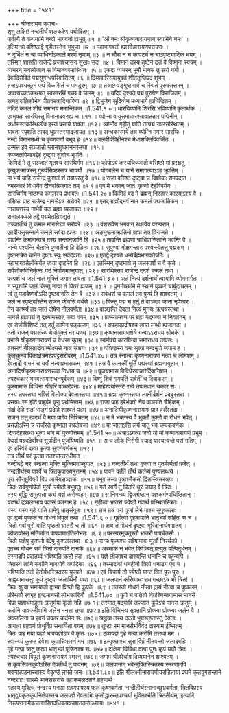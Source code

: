 +++
title = "५४१"

+++
श्रीनारायण उवाच-  
शृणु लक्ष्मि! नन्दतीर्थं शङ्करेण यथोदितम् ।  
पार्वत्यै ते कथयामि नन्दो भागवतो ह्यभूत् ॥१ ॥
'ओं नमः श्रीकृष्णनारायणाय स्वामिने नमः' ।  
इतिमन्त्रो वशिष्ठाद्वै गृहीतस्तेन भूभुजा ॥२ ॥
महाभागवतो ह्यासीन्नारायणपरायणः ।  
न दुर्भिक्षं न चा व्याधिर्नाऽकाले मरणं नृणाम् ॥३ ॥
न चौरा न च कापट्यं न चाऽवृष्ट्यादिकं भयम् ।  
तस्मिन् शासति राजेन्द्रे प्रजाश्चासन् सुखाः सदा ॥४ ॥
विमानं तस्य तुष्टेन दत्तं वै विष्णुना स्वयम् ।  
व्यचरन् सर्वलोकान् स विमानवरमास्थितः ॥५ ॥
एकदा व्यचरन् भूमौ मानसं तु सरो ययौ ।  
देवादिसेवितं पद्मसुगन्धपरिवासितम् ॥६ ॥
दिव्यवारिसमायुक्तं शीततृप्तिप्रदं शुभम् ।  
तत्राऽपश्यच्छुभं पद्मं विकसितं च पाण्डुरम् ॥७ ॥
तत्राऽप्यङ्गुष्ठमात्रं च स्थितं पुरुषसत्तमम् ।  
अपश्यच्चाऽकथयत् स्वसारथिं गच्छ वै जलम् ॥८ ॥
यदिदं दृश्यते पद्मं पुरुषेण विराजितम् ।  
रत्नहारालिशोभेन पीतवस्त्रादिधारिणा ॥९ ॥
द्विभुजेन सुदिव्येन मध्यभागे ह्यधिष्ठितम् ।  
तदिदं कमलं शीघ्रं समानय ममान्तिकम् ॥1.541.१ ०॥
धारयिष्यामि शिरसि भविष्यामि कृतार्थकः ।  
एवमुक्तः सारथिस्तु विमानादवरुह्य च ॥११ ॥
व्योम्ना वायुसमाधारश्चावाततार पद्मिनीम् ।  
अधोमस्तकस्थित्यैव हस्तं प्रसार्य यावता ॥१२॥
व्योम्नैव गृहीतुं याति तत्पद्मं नालसंस्थितम् ।  
यावता स्पृशति तावद् धूम्रस्तस्मादजायत ॥१३॥
अन्धकारमये तत्र व्योम्नि ममार सारथिः ।  
नन्दो विमानमध्ये च कृष्णवर्णो बभूव ह ॥१४॥
बलवीर्यविहीनश्च मेधाशक्तिविवर्जितः ।  
उन्मत्त इव सञ्जातो म्लानशुष्काननस्तथा ॥१५।  
कज्जलपिण्डवद्देहं दृष्ट्वा शुशोच भूपतिः ।  
किमिदं मे तु सञ्जातं मृतश्च सारथिर्मम ॥१६॥
कोपोऽयं कस्यचिज्जातो वसिष्ठो मां प्ररक्षतु ।  
इत्युक्तमात्रस्तु गुरुर्वसिष्ठस्तत्र चाययौ ॥१७॥
योगबलेन च याने समागत्याऽऽह भूपतिम् ।  
मा भयं याहि राजेन्द्र कुशलं शं तवाऽस्तु वै ॥१८॥
राजा वसिष्ठं दृष्ट्वा च विशोकः समपद्यत ।  
नमस्कारं विधायैव दीनवन्निजगाद तम् ॥१ ९॥
एष मे भगवन् जातः कृष्णो देहविपर्ययः ।  
सारथिर्मम नष्टश्च कमलस्य प्रभावतः ॥1.541.२०॥
किमिदं वद मे ब्रह्मन् निस्तारं कारयाऽस्य वै ।  
वसिष्ठः प्राह राजेन्द्र मानसेऽत्र सरोवरे ॥२१ ॥
एतद् ब्रह्मोद्भवं नाम कमलं पद्मजातिकम् ।  
नारायणस्य नाभेर्वै यदा ब्रह्मा व्यजायत ॥२२।  
सनालकमले तद्वै पद्ममेतन्निगद्यते ।  
तज्जातीयं तु कमलं मानसेऽत्र सरोवरे ॥२३ ॥
वंशरूपेण भगवान् रक्षत्येव परम्पराम् ।  
एतदीयसुसन्ताने कमले सर्वदा ह्यजः ॥२४॥
अङ्गुष्ठमात्रप्रतिमो ब्रह्मा तत्र विराजते ।  
यावन्ति कमलान्यत्र तस्य सन्तानजानि हि ॥२५॥
तावन्ति ब्रह्मणा चाधिवासितानि भवन्ति वै ।  
नान्ये पश्यन्ति चैतानि पुण्यहीना हि देहिनः ॥२६॥
सुपुण्या मोक्षगन्तारः पश्यन्त्येतत्तु पद्मकम् ।  
दृष्टमात्रेण चानेन दृष्टाः स्युः सर्वदेवताः ॥२७॥
एतद्वै दृश्यते धन्यैर्ब्रह्मभागवतैर्जनैः ।  
महाभागवतैर्लोकैर्यत् त्वया दृष्टमेव हि ॥२८॥
एतस्मिन् दृष्टमात्रे तु जलस्पर्शे च वै कृते ।  
सर्वशोकविनिर्मुक्तः पदं निर्वाणमाप्नुयात् ॥२९॥
सारथिस्तव राजेन्द्र ददर्श कमलं तथा ।  
पस्पर्श च जलं नालं मुक्तिं जगाम तावता ॥1.541.३ ०॥
अहं नित्यं दर्शनार्थं त्वायामि व्योममार्गतः ।  
न स्पृशामि जलं किन्तु नत्वा तं पितरं ह्यजम् ॥३ १ ॥
पुनर्गच्छामि मे स्थानं पुष्करं चार्बुदाचलम् ।  
त्वं तु महावैष्णवोऽसि दृष्टवानसि तेन वै ॥३२॥
सवेधसं च कमलं तव पुण्यं हि शाश्वतम् ।  
जलं न स्पृष्ट्वाँस्तेन राजन् जीवसि वर्धसे ॥३३॥
किन्तु पद्मं च हर्तुं ते वाञ्च्छा जाता नृपेश्वर ।  
तेन कार्ष्ण्यं तव जातं दोषेण नीलवर्णता ॥३४॥
वाञ्छन्ति देवता नित्यं मुनयः ऋषयस्तथा ।  
मानसे ब्रह्मपद्मं तु द्रक्ष्यामस्तत् कदा वयम् ॥३५॥
प्राप्स्यामश्च परं ब्रह्म यद्गत्वा न निवर्तनम् ।  
एवं तेजोविशिष्टं तत् हर्तुं कामेन पङ्कजम् ॥३६॥
अपहारप्रदोषश्च त्वया लब्धो ह्यजानता ।  
ततो राजन् पद्मसंस्थं बेधोयुक्तं नरायणम् ॥३७॥
कृष्णनारायणक्षेत्रे गत्वाऽऽराधय सोमके ।  
प्रभासे श्रीकृष्णनारायणं च वेधसा युतम् ॥३८॥
स्वर्णपद्मे कारयित्वा समाराधय तापसः ।  
ततस्त्वं नीलतादोषान्मोक्ष्यसे नात्र संशयः ॥३९॥
वशिष्ठस्य वचः श्रुत्वा नन्दभूपो जगाम ह ।  
कुङ्कुमवापिकाक्षेत्रमश्वपट्टसरोवरम् ॥1.541.४०॥
तत्र स्नात्वा कृष्णनारायणं नत्वा च लोमशम् ।  
रैवताद्रौ वामनं च ययौ नत्वाप्रभासकम् ॥४१॥
तत्र वै कानकीं मूर्तिं पद्मस्थां ब्रह्मणायुताम् ।  
अनादिश्रीकृष्णनारायणरूपां निधाय च ॥४२॥
पूजयामास विविधैरुपचारैर्दिवानिशम् ।  
तपश्चकार भगवत्समाराधनपूर्वकम् ॥४३॥
विष्णुं शिवं गणपतिं पार्वतीं च दिवाकरम् ।  
पूजयामास विधिना श्रीहरिं पञ्चदेवताः ॥४४॥
माहेश्वर्यास्तटे रम्ये तपःस्थानं चकार सः ।  
तस्य तपस्तथा भक्तिं विलोक्य देवतास्तथा ॥४५॥
ब्रह्मा कृष्णस्तथा लक्ष्मीर्दर्शनं प्रददुस्तदा ।  
प्रसन्नाः स्म इति प्राहुर्वरं वृणु यथेप्सितम् ॥४६॥
राजा प्राह हरेर्भक्तो नैव वाञ्छति चैहिकम् ।  
मोक्षं देहि सतां सङ्गं प्रदेहि शाश्वतं पदम् ॥४७॥
अनादिश्रीकृष्णनारायणः प्राह हसँस्तदा ।  
राजन् तत्तु त्वदर्थं वै मया प्रागेव निश्चितम् ॥४८॥
न मे भक्तस्य वै भुक्तौ मुक्तौ वा रोधनं भवेत् ।  
प्रसन्नोऽस्मि च राजँस्ते कृष्णता पद्मदोषजा ॥४९॥
या जाताऽसि लयं यातु भव चम्पकवर्णकः ।  
दिव्यदेहस्तथा भूत्वा भज मां पुरुषोत्तमम् ॥1.541.५०॥
अत्राऽऽगत्य जनो यो मां कृष्णनारायणं प्रभुम् ।  
वेधसं पञ्चदेवाँश्च सूर्यादीन् पूजयिष्यति ॥५१ ॥
स च लोके निरोगी स्याद् यास्यत्यन्ते परां गतिम् ।  
एवं हरिर्वरं दत्वा कृत्वा सुवर्णवर्णकम् ॥५२।  
तत्र तीर्थं परं कृत्वा ततश्चान्तरधीयत ।  
नन्दीघट्टे नरः स्नात्वा भुक्तिं मुक्तिमवाप्नुयात् ॥५३॥
नन्दतीर्थं तथा कृत्वा न पुनर्मर्त्यतां व्रजेत् ।  
नन्दतीर्थस्य पार्श्वे च त्रितकूपाख्यमुत्तमम् ॥५४॥
पावनं वर्तते तीर्थं कर्तव्यं पुण्यलब्धये ।  
पुरा सौराष्ट्रविषये विप्र आत्रेयसञ्ज्ञकः ॥५५॥
बभूव तस्य पुत्राश्चैकतो द्वितस्त्रितस्त्रयः ।  
त्रितः सर्वगुणोपेतो मूर्खौ ज्येष्ठौ बभूवतुः ॥५६॥
गते स्वर्गे तु पितरि धुरं जग्राह वै त्रितः ।  
तस्य बुद्धिः समुत्पन्ना कथं यज्ञं करोम्यहम् ॥८७॥
स निमन्त्र्य द्विजश्रेष्ठान् यज्ञकर्मण्यधिष्ठितान् ।  
यज्ञार्थं द्रव्यलाभाय प्रवासं प्रजगाम ह ॥५८॥
गृहीत्वा भ्रातरौ ज्येष्ठौ गवार्थं प्रस्थितस्त्रितः ।  
यस्य यस्य गृहे याति ग्रामेषु भ्रातृसंयुतः ॥५९॥
तत्र तत्र परां पूजां लेभे गाश्च सुपुष्कलाः ।  
एवं द्रव्यं पुष्कलं च गोधनं विपुलं तथा ॥1.541.६ ०॥
गृहीत्वा गृहमायाति भ्रातृभ्यां सहितः स च ।  
त्रितो गवां पुरो याति पृष्ठतो भ्रातरौ च तौ ॥६१ ॥
अथ तं गोधनं दृष्ट्वा भूरिदानार्थमाहृतम् ।  
ज्येष्ठयोस्तु मतिर्जाता पापप्रायाऽतिलोभतः ॥६ २॥
परस्परमूचतुस्तौ भ्रातरौ पापचेतसौ ।  
त्रितो यज्ञेषु कुशलो वेदेषु कुशलस्तथा ॥६३॥
मान्यः पूज्यश्च सर्वेषामावां मूर्खौ निरर्थकौ ।  
एतच्च गोधनं सर्वं त्रितो दास्यति दानके ॥६४॥
अस्माकं न भवेत् किञ्चित् प्रत्युत यत्पितुर्धनम् ।  
तस्मादपि प्रदातव्यं भविष्यति क्रतौ तदा ॥६५॥
यज्ञे लोकाश्च दास्यन्ति धनानि च बहून्यपि ।  
त्रितस्य तानि सर्वाणि नावयोर्वै कपर्दिका ॥६६॥
तस्मादावां धनहीनौ त्रितो धनाढ्य एव च ।  
भविष्यति ततो हेतोर्वधस्त्रितस्य युज्यते ॥६७॥
एवं विचार्य तौ ज्येष्ठौ यान्तं त्रितं पुरः पुरः ।  
आह्वयामासतुः कूपं दृष्ट्वा जलार्थिनौ यथा ॥६८॥
जलपानं करिष्यामः समागच्छाऽत्र भो त्रित! ।  
त्रितः श्रुत्वा समायातो द्वाभ्यां क्षिप्तो हि कूपके ॥६९॥
ततस्तौ गोधनं नीत्वा द्रव्यं नीत्वा च पुष्कलम् ।  
प्रस्थितौ स्वगृहं हृष्टमानसौ लोभकारिणौ ॥1.541.७० ॥
कूपे च पतितो विप्रश्चिन्तयामास मानसे ।  
विप्रा यज्ञार्थमाहूताः क्रतुर्मया कृतो नहि ॥७ १॥
तस्मात् यद्भावि तज्जातं कूपेऽत्र मानसं क्रतुम् ।  
करोमि यावज्जीवामि जलेन मनसा तथा ॥७२॥
इति विचिन्त्य सूक्तानि प्रोक्त्वा प्रोक्त्वा जलेन वै ।  
अञ्जलिना च हवनं चकार कर्दमेन सः ॥७३॥
श्रद्धया तस्य ददतो भूयस्तृप्तास्तु देवताः ।  
आगत्य ब्राह्मणं प्रोचुर्विप्र सन्तर्पिता वयम् ॥७४॥
तुष्टाः स्म मानसैर्भावैर्वद दास्याम ईप्सितम् ।  
त्रितः प्राह मया यज्ञो भावयज्ञोऽत्र वै कृतः ॥७५॥
द्रव्ययज्ञं गृहे गत्वा करोमि तत्तथा मम ।  
स्वास्थ्यं कुरुत देवेशा कूपान्निःसरणं मम ॥७६ ॥
इत्युक्ताश्च सुरा विप्रं नीतवन्तो जलाद्बहिः ।  
गृहे गत्वा क्रतुं कृत्वा भ्रातृभ्यां पूजितश्च सः ॥७७॥
दक्षिणा विविधा दत्वा पुनः कूपं ययौ त्रितः ।  
तपश्चचार विपुलं कृष्णनारायणं स्मरन् ॥७८॥
जगाम श्रीहरेर्धाम दिव्ययानेन शाश्वतम् ।  
स कूपस्त्रितकूपोऽस्ति देवतीर्थं तु पावनम् ॥७९॥
जलपानाद् भवेन्मुक्तिस्त्रितस्य स्मरणादपि ।  
श्रवणात्पठनाच्चास्य वैकुण्ठं लभते जनः ॥1.541.८०॥
इति श्रीलक्ष्मीनारायणीयसंहितायां प्रथमे कृतयुगसन्ताने  
नन्दराज्ञः सारथेः मानससरसि ब्रह्मकमलदर्शने ग्रहणार्थं  
गतस्य मुक्तिः, नन्दस्य मनसा ग्रहणपापस्य फलं कृष्णवर्णता, नन्दीतीर्थस्नानाच्छुभ्रवर्णता, त्रितविप्रस्य भ्रातृद्वयकृतकूपनिक्षेपस्तत्र जलयज्ञे देवताभिः कृतोद्धारस्तपश्चर्या मुक्तिश्चेति त्रिततीर्थम्, इत्यादि निरूपणनामैकचत्वारिंशदधिकपञ्चशततमोऽध्यायः ॥५४१ ॥
    
